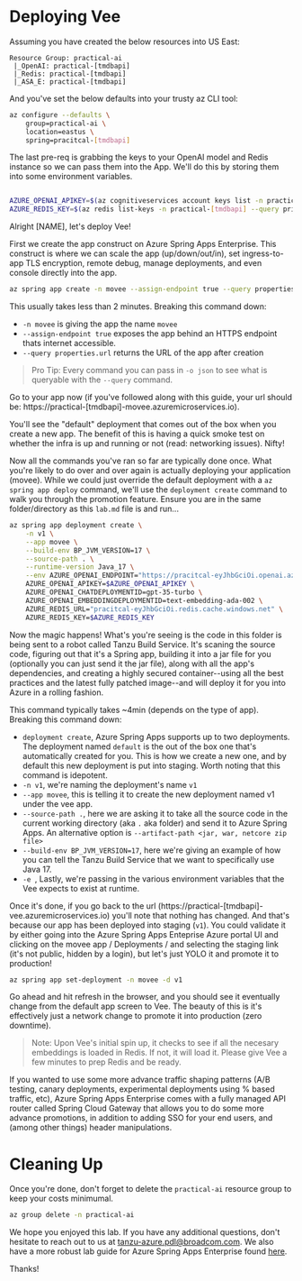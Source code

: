
# Deploying Vee

Assuming you have created the below resources into US East:
```
Resource Group: practical-ai
 |_OpenAI: practical-[tmdbapi]
 |_Redis: practical-[tmdbapi]
 |_ASA_E: practical-[tmdbapi]
```

And you've set the below defaults into your trusty az CLI tool:
```bash
az configure --defaults \
    group=practical-ai \
    location=eastus \
    spring=pracitcal-[tmdbapi]
```

The last pre-req is grabbing the keys to your OpenAI model and Redis instance so we can pass them into the App. We'll do this by storing them into some environment variables.
```bash

AZURE_OPENAI_APIKEY=$(az cognitiveservices account keys list -n practical-[tmdbapi] --query key1 -o tsv)
AZURE_REDIS_KEY=$(az redis list-keys -n practical-[tmdbapi] --query primaryKey -o tsv)

```

Alright [NAME], let's deploy Vee!

First we create the app construct on Azure Spring Apps Enterprise. This construct is where we can scale the app (up/down/out/in), set ingress-to-app TLS encryption, remote debug, manage deployments, and even console directly into the app.
```bash
az spring app create -n movee --assign-endpoint true --query properties.url --cpu 2 --memory 4Gi
```

This usually takes less than 2 minutes. Breaking this command down:
- `-n movee` is giving the app the name `movee`
- `--assign-endpoint true` exposes the app behind an HTTPS endpoint thats internet accessible.
- `--query properties.url` returns the URL of the app after creation

> Pro Tip: Every command you can pass in `-o json` to see what is queryable with the `--query` command.

Go to your app now (if you've followed along with this guide, your url should be: https://practical-[tmdbapi]-movee.azuremicroservices.io).

You'll see the "default" deployment that comes out of the box when you create a new app. The benefit of this is having a quick smoke test on whether the infra is up and running or not (read: networking issues). Nifty!

Now all the commands you've ran so far are typically done once. What you're likely to do over and over again is actually deploying your application (movee). While we could just override the default deployment with a `az spring app deploy` command, we'll use the `deployment create` command to walk you through the promotion feature. Ensure you are in the same folder/directory as this `lab.md` file is and run...

```bash
az spring app deployment create \
    -n v1 \
    --app movee \
    --build-env BP_JVM_VERSION=17 \
    --source-path . \
    --runtime-version Java_17 \
    --env AZURE_OPENAI_ENDPOINT="https://pracitcal-eyJhbGciOi.openai.azure.com/" \
    AZURE_OPENAI_APIKEY=$AZURE_OPENAI_APIKEY \
    AZURE_OPENAI_CHATDEPLOYMENTID=gpt-35-turbo \
    AZURE_OPENAI_EMBEDDINGDEPLOYMENTID=text-embedding-ada-002 \
    AZURE_REDIS_URL="pracitcal-eyJhbGciOi.redis.cache.windows.net" \
    AZURE_REDIS_KEY=$AZURE_REDIS_KEY
```
Now the magic happens! What's you're seeing is the code in this folder is being sent to a robot called Tanzu Build Service. It's scaning the source code, figuring out that it's a Spring app, building it into a jar file for you (optionally you can just send it the jar file), along with all the app's dependencies, and creating a highly secured container--using all the best practices and the latest fully patched image--and will deploy it for you into Azure in a rolling fashion.

This command typically takes ~4min (depends on the type of app). Breaking this command down:
- `deployment create`, Azure Spring Apps supports up to two deployments. The deployment named `default` is the out of the box one that's automatically created for you. This is how we create a new one, and by default this new deployment is put into staging. Worth noting that this command is idepotent.
- `-n v1`, we're naming the deployment's name `v1`
- `--app movee`, this is telling it to create the new deployment named v1 under the vee app.
- `--source-path .`, here we are asking it to take all the source code in the current working directory (aka `.` aka folder) and send it to Azure Spring Apps. An alternative option is `--artifact-path <jar, war, netcore zip file>`
- `--build-env BP_JVM_VERSION=17`, here we're giving an example of how you can tell the Tanzu Build Service that we want to specifically use Java 17.
- `-e `, Lastly, we're passing in the various environment variables that the Vee expects to exist at runtime.

Once it's done, if you go back to the url (https://practical-[tmdbapi]-vee.azuremicroservices.io) you'll note that nothing has changed. And that's because our app has been deployed into staging (`v1`). You could validate it by either going into the Azure Spring Apps Enteprise Azure portal UI and clicking on the movee app / Deployments / and selecting the staging link (it's not public, hidden by a login), but let's just YOLO it and promote it to production!

```bash
az spring app set-deployment -n movee -d v1
```
Go ahead and hit refresh in the browser, and you should see it eventually change from the default app screen to Vee. The beauty of this is it's effectively just a network change to promote it into production (zero downtime).

> Note: Upon Vee's initial spin up, it checks to see if all the necesary embeddings is loaded in Redis. If not, it will load it. Please give Vee a few minutes to prep Redis and be ready.

If you wanted to use some more advance traffic shaping patterns (A/B testing, canary deployments, experimental deployments using % based traffic, etc), Azure Spring Apps Enterprise comes with a fully managed API router called Spring Cloud Gateway that allows you to do some more advance promotions, in addition to adding SSO for your end users, and (among other things) header manipulations.


# Cleaning Up

Once you're done, don't forget to delete the `practical-ai` resource group to keep your costs minimumal.

```bash
az group delete -n practical-ai
```

We hope you enjoyed this lab. If you have any additional questions, don't hesitate to reach out to us at tanzu-azure.pdl@broadcom.com. We also have a more robust lab guide for Azure Spring Apps Enterprise found [here](https://github.com/Azure-Samples/acme-fitness-store/tree/Azure).

Thanks!

